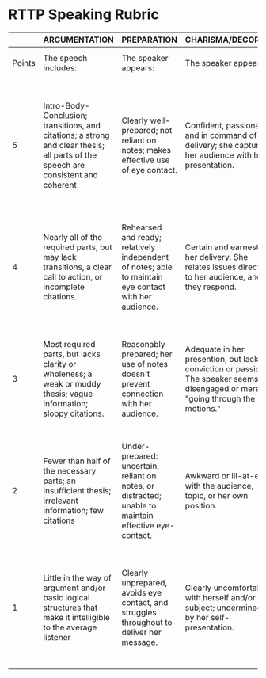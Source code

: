 # RTTP Speaking Rubric



|        | ARGUMENTATION                                                                                                                     | PREPARATION                                                                                           | CHARISMA/DECORUM                                                                                                                   | BODY                                                                                                             | VOICE                                                                                                                         |
| ------ | --------------------------------------------------------------------------------------------------------------------------------- | ----------------------------------------------------------------------------------------------------- | ---------------------------------------------------------------------------------------------------------------------------------- | ---------------------------------------------------------------------------------------------------------------- | ----------------------------------------------------------------------------------------------------------------------------- |
| Points | The speech includes:                                                                                                              | The speaker appears:                                                                                  | The speaker appears:                                                                                                               | The speaker appears:                                                                                             | The speaker appears:                                                                                                          |
| 5      | Intro-Body-Conclusion; transitions, and citations; a strong and clear thesis; all parts of the speech are consistent and coherent | Clearly well-prepared; not reliant on notes; makes effective use of eye contact.                      | Confident, passionate, and in command of her delivery; she captures her audience with her presentation.                            | In command of gesture, movement, and stillness; the speaker's physicality strengthens the message of the speech. | In control of volume, diction, pitch and rhythmic variation; avoids vocal pauses and filler words.                            |
| 4      | Nearly all of the required parts, but may lack transitions, a clear call to action, or incomplete citations.                      | Rehearsed and ready; relatively independent of notes; able to maintain eye contact with her audience. | Certain and earnest in her delivery. She relates issues directly to her audience, and they respond.                                | Reasonably deft in gesture, movement, and stillness, using her body to support her message.                      | Reasonably deft in using volume, diction, and pitch and rhythmic variation; vocal pauses and filler words are minimal.        |
| 3      | Most required parts, but lacks clarity or wholeness; a weak or muddy thesis; vague information; sloppy citations.                 | Reasonably prepared; her use of notes doesn't prevent connection with her audience.                   | Adequate in her presention, but lacking conviction or passion. The speaker seems disengaged or merely "going through the motions." | Somewhat able to use gesture, movement, and stillness without distracting from the message of the speech.        | Somewhat able to use volume, diction, pitch and rhythmic variation. Vocal pauses and filler words aren't overly distracting.  |
| 2      | Fewer than half of the necessary parts; an insufficient thesis; irrelevant information; few citations                             | Under-prepared: uncertain, reliant on notes, or distracted; unable to maintain effective eye-contact. | Awkward or ill-at-ease with the audience, topic, or her own position.                                                              | Haphazard in utilizing gesture, movement, and stillness.                                                         | Haphazard in utilizing volume, diction, pitch and rhythmic variation effectively. Vocal pauses and filler words are frequent. |
| 1      | Little in the way of argument and/or basic logical structures that make it intelligible to the average listener                   | Clearly unprepared, avoids eye contact, and struggles throughout to deliver her message.              | Clearly uncomfortable with herself and/or her subject; undermined by her self-presentation.                                        | Out of control in utilizing gesture, movement, and stillness. Use of the body interferes with the message.       | Out of control in utilizing volume, diction, pitch and rhythmic variation. Vocality interferes with understanding.            |
